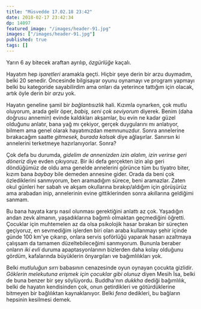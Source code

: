 ```yaml
---
title: "Müsvedde 17.02.18 23:42"
date: 2018-02-17 23:42:34
dp: 14097
featured_image: "/images/header-91.jpg"
images: ["/images/header-91.jpg"]
published: true
tags: []
---
```




Yarın 6 ay bitecek araftan ayrılıp, *özgürlüğe* kaçalı. 

Hayatım hep *işaretleri* aramakla geçti. Hiçbir şeye derin bir arzu duymadım,
belki 20 senedir. Öncesinde bilgisayar oyunu oynamayı ve program yapmayı belki
bu kategoride sayabilirdim ama onları da yeterince tattığım için olacak, artık
öyle derin bir *arzu* yok. 

Hayatın geneline şamil bir *bağlantısızlık* hali. Kızımla oynarken, çok mutlu
oluyorum, arada gelir öper, *babiş, seni çok seviyorum* diyerek. Benim (daha
doğrusu annemin) evinde kaldıkları akşamlar, bu evin ne kadar güzel olduğunu
anlatır, bana yağ mı çekiyor, gerçek duygularını mı anlatıyor, bilmem ama genel
olarak hayatımızdan memnunuzdur. Sonra annelerine bırakacağım saatte *gitmesek,
burada kalsak* diye ağlaşırlar. Sanırsın ki annelerini terketmeye
hazırlanıyorlar. Sonra?

Çok defa bu durumda, *gidelim de annenizden izin alalım, izin verirse geri
döneriz* diye evden çıkıyoruz. Bir iki defa gerçekten izin alıp geri döndüğümüz
de oldu ama genelde annelerini görünce tüm bu tiyatro biter, kızım bana *baybay*
bile demeden annesine gider. Orada da beni çok özlediklerini sanmıyorum, ben
aramadığım sürece, beni aramazlar. Zaten okul günleri her sabah ve akşam
okullarına bırakıp/aldığım için görüşürüz ama arabadan inip, annelerinin evine
gittiklerinden sonra akıllarına geldiğimi sanmam. 

Bu bana hayata karşı nasıl olunması gerektiğini anlattı az çok. Yaşadığın andan
zevk almanın, yaşadıklarına bağımlı olmaktan geçmediğini öğretti. Çocuklar için
muhtemelen az da olsa psikolojik hasar bırakan bir süreçten geçiyoruz, en
sevmediğim işlerden biri olan araba kullanmayı şehir içinde günde 100 km'ye
çıkarıp, onlara servis şoförlüğü yaparak hasarı azaltmaya çalışsam da tamamen
düzeltebileceğimi sanmıyorum. Bununla beraber onların *iki evli* duruma
apaptasyonlarının bizlerden daha kolay olduğunu gördüm, kafalarında büyüklerin
önyargıları ve bağımlılıkları yok.

Belki *mutluluğun sırrı* babasının cenazesinde oyun oynayan çocukta gizlidir.
*Göklerin melekutuna erişmek için çocuklar gibi olunuz* diyen Mesih İsa, belki
de buna benzer bir şey söylüyordu. Buddha'nın *dukkha* dediği bağımlılık, belki
de hayatın kendisinden çok, onun getirdikleri ve götürdüklerine bitmeyen bir
bağlılıktan kaynaklanıyor. Belki *fena* dedikleri, bu bağların hepsinin
kesilmesi demek. 


